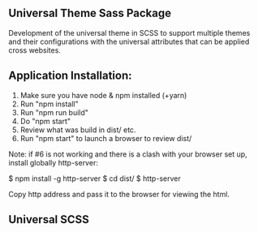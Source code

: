 Universal Theme Sass Package
-------------------------------------------------------------------------------
Development of the universal theme in SCSS to support multiple themes and their
configurations with the universal attributes that can be applied cross websites.

Application Installation:
-------------------------------------------------------------------------------
1. Make sure you have node & npm installed (+yarn)
2. Run "npm install"
3. Run "npm run build"
4. Do "npm start"
5. Review what was build in dist/ etc.
6. Run "npm start" to launch a browser to review dist/

Note: if #6 is not working and there is a clash with your browser set up,
install globally http-server:

$ npm install -g http-server
$ cd dist/
$ http-server

Copy http address and pass it to the browser for viewing the html.


Universal SCSS
-------------------------------------------------------------------------------
